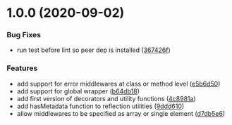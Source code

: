 # 1.0.0 (2020-09-02)

### Bug Fixes

* run test before lint so peer dep is installed ([367426f](https://github.com/BitMountain/expressive/commit/367426fc74056b01d3126537645174ca44e5c602))


### Features

* add support for error middlewares at class or method level ([e5b6d50](https://github.com/BitMountain/expressive/commit/e5b6d50d38b4437afd66f63a30fe90975d332f98))
* add support for global wrapper ([b64db18](https://github.com/BitMountain/expressive/commit/b64db18ad1e72787fbf7b835fa39903fad533684))
* add first version of decorators and utility functions ([4c8981a](https://github.com/BitMountain/expressive/commit/4c8981a1bf5e34fd164681b15ca9976e37e42611))
* add hasMetadata function to reflection utilities ([9ddd610](https://github.com/BitMountain/expressive/commit/9ddd6100314a0bee1c26f3e2c7c31cb6635c1501))
* allow middlewares to be specified as array or single element ([d7db5e6](https://github.com/BitMountain/expressive/commit/d7db5e6dfbad4775b370cde3cce4906d4d9157e2))

